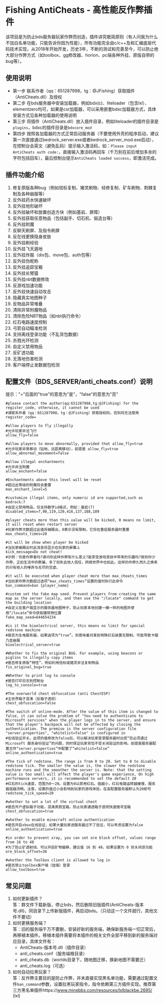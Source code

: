 # Fishing AntiCheats - 高性能反作弊插件
 该项目是为防止bds服务器玩家作弊而创造，插件讲究极简原则（有人问我为什么不加白名单功能，只能告诉你因为性能），所有功能完全由c/c++及和汇编底层代码技术实现，从2018年开始开发，历史3年，不断的测试和完善至今，可以防止绝大部分作弊方式（如toolbox、gg修改器、horion、pc端各种外挂、原版自带的bug等）。

## 使用说明
* 第一步
联系作者（qq：651287998，tg：@JFishing）获取插件（AntiCheats.dll）及授权
* 第二步
在bds服务器中安装加载器，例如bdx(c)、liteloader（包含lxl）、elementzero均可，如果是csr加载器，可以采用嵌套bdxc加载器方式，具体安装方式见各种加载器的使用说明
* 第三步
将插件（AntiCheats.dll）放入插件目录，例如liteloader的插件目录是`plugins`，bdxc的插件目录是`bdxcore_mod`
* 第四步
按照各加载器的方式正常启动服务器（不要使用外壳的程序启动，建议第一次直接通过bedrock_server.exe或者bedrock_server_mod.exe启动），在控制台会英文（避免乱码）提示输入激活码，如：`Please input AntiCheats auth code:`，直接输入激活码再回车（千万别在前后增加多余的字符包括回车），最后控制台提示`AntiCheats loaded success`，即激活完成。

## 插件功能介绍
1. 修复原版各种bug（例如信标复制、猪灵刷物、经修复制、矿车刷物、荆棘复制及各种崩服等）
2. 反外挂药水快速破坏
3. 反外挂地形破坏
4. 反外挂破坏和放置创造方块（例如基岩、屏障）
5. 反外挂获取任意物品（包括副手、切石机、锻造台等）
6. 反外挂附魔
7. 反聊天刷屏、及指令刷屏
8. 反在线更换隐身皮肤
9. 反外挂刷经验
10. 反外挂飞天遁地
11. 反外挂炸服（dis包、move包、auth包等）
12. 反外挂伪昵称
13. 反外挂追踪宝箱
14. 反外挂长臂猿
15. 反外挂nbt数据修改
16. 反游戏加速功能
17. 反外挂快速自动攻击
18. 隐藏真实地图种子
19. 反物品异常堆叠
20. 清除异常附魔物品
21. 清除危险NBT物品（如nbt执行命令）
22. 红石电路速度控制
23. 弓箭自动瞄准检测
24. 支持离线登录功能（不乱背包数据）
25. 杀戮光环检测
26. 自定义禁用物品
27. 反矿透功能
28. 无落地伤害检测
29. 客户端停止发数据包检测

## 配置文件（BDS_SERVER/anti_cheats.conf）说明
提示："="后面的"true"的意思为"是"，"false"的意思为"否"
```
#please contact the author(qq:651287998,tg:@JFishing) for the register_code, otherwise, it cannot be used
#请联系作者（qq：651287998，tg：@JFishing）获取授权码，否则将无法使用
register_code=

#allow players to fly illegally
#允许玩家非法飞行
allow_fly=false

#allow players to move abnormally, provided that allow_fly=true
#允许玩家异常移动（钻地、远距离移动），前提是 allow_fly=true
allow_abnormal_movement=false

#allow illegal enchantments
#允许非法附魔
allow_enchant=false

#Enchantments above this level will be reset
#超过此等级的附魔将会重置
max_enchant_level=5

#customize illegal items, only numeric id are supported,such as bedrock:7
#自定义禁用物品，仅支持数字id格式，例如：基岩(7)
disabled_items=7,90,119,120,416,137,188,189

#player cheats more than this value will be kicked, 0 means no limit, it will reset when restart server
#玩家作弊次数超过此值将被踢出，0表示没有限制，它将在重启服务器时重置
max_cheats_times=20

#it will be show when player be kicked
#当玩家被踢出时此消息将显示在玩家的屏幕上
kick_message=Do not cheat!
#示例：你是作弊者吗?请问你这样作弊有什么意义?能享受游戏竞技中带来的乐趣吗?我劝你少作弊，正如生活中的欺骗，多了则失去他人信任，网络世界中也如此。这样的作弊久而久之换来的只有他人的唾弃与无尽的空虚。

#it will be executed when player cheat more than max_cheats_times
#当玩家作弊次数超过选项“max_cheats_times”设置的值时执行此命令
ban_command=ban {player_name}

#custom set the fake map seed. Prevent players from creating the same map as the server locally, and then use the "/locate" command to get the building location
#自定义在客户端显示的服务器地图种子，防止玩家本地创建一模一样的地图并使用“/locate”命令获取建筑物位置
fake_map_seed=644654234

#is it the bioelectrical server, this means no limit for special redstone machine
#是否为生电服务器，如果选项为“true”。则意味着对某些特殊红石装置无限制，可能导致卡服乃至崩服
bioelectrical_server=true

#Whether to fix the original BUG. For example, using beacons or piglins to illegally copy items
#是否修复原版“特性”，例如利用信标或猪灵非法复制物品
fix_original_bug=true

#Whether to print log to console
#是否打印日志到控制台
log_to_console=true

#The overworld chest obfuscation (anti ChestESP)
#主世界箱子混淆（反箱子透视）
chest_obfuscation=false

#The switch of online-mode. After the value of this item is changed to false, it can solve the problem of "You need to authenticate to Microsoft services" when the player logs in to the server, and ensure that the player's backpack will not be affected by closing the authentication. The premise is the server configuration file "server.properties", "whitelist=false" is configured in
#在线验证开关。此项的值修改为false后，可以解决玩家登录服务器时出现“您必须通过 Microsoft 服务身份验证”的问题，同时保证玩家背包不受关闭验证的影响。前提是服务器配置文件“server.properties”中配置了“whitelist=false”
online_authentication=true

#The tick of redstone. The range is from 0 to 20. Set to 0 to disable redstone tick. The smaller the value is, the slower the redstone machine runs and the smoother the server is. Note: that the setting value is too small will affect the player's game experience, On high performance servers, it is recommended to set the default 20
#红石的tick速度，范围为0～20。设置为0以禁用红石。值越小，红石电路运转越缓慢，服务器就越流畅。注意，设置的值过小会影响到玩家的游戏体验，在高配置服务器默认为20即可
redstone_tick_speed=20

#whether to set a lot of the virtual chest
#是否开户虚拟箱子功能，混淆真假宝箱，防止玩家通透箱子透视快速搜寻宝箱
chest_obfuscation=true

#whether to enable minecraft online authentication
#是否开启xbox在线验证，如果大量玩家进服务器过不了验证，可以考虑设置为false
online_authentication=true

#in order to prevent xray, you can set ore block offset, values range from 16 to 48
#为了防止矿透射线，可以开启矿物偏移，建议值 16 到 48，如果设置为 0 则关闭该功能
ore_block_offset=36

#whether the Toolbox client is allowed to log in
#是否禁止toolbox客户端（挂端）登录
allow_toolbox=true
```

## 常见问题  
1. 如何更新插件？  
答：群文件下载新版，停止bds，然后删除旧版插件(AntiCheats-版本号.dll)，同目录下上传新版插件，再启动bds。（只动这一个文件就行，其他文件不要动）
2. 如何更换服务端？  
答：旧的服务端千万不要删，安装好新的服务端，确保新服务端一切正常后，再移植本插件。移植本插件需要将本插件的相关文件全部平移到新的服务端对应目录，具体文件有：
   * AntiCheats-版本号.dll（插件目录）
   * anti_cheats.conf（服务端根目录）
   * anti_cheats.db（worlds目录下，随地图迁移，换新地图不需要迁）
   * anti_cheats.log（可选）
3. 如何自动拉黑玩家？   
答：反作弊主要目的是防止作弊，并未直接实现黑名单功能，需要通过配置文件`ban_command`参数，设置拉黑玩家指令，指令依赖第三方插件实现。推荐第三方黑名单插件https://www.minebbs.com/resources/lxlblackbe.2695/ (lxl)
